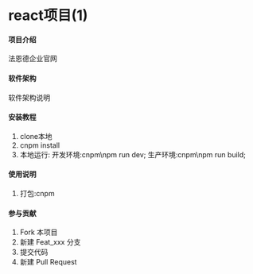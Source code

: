 # react项目(1)

#### 项目介绍
法恩德企业官网

#### 软件架构
软件架构说明


#### 安装教程

1. clone本地
2. cnpm install
3. 本地运行:
开发环境:cnpm\npm run dev;
生产环境:cnpm\npm run build;

#### 使用说明

1. 打包:cnpm

#### 参与贡献

1. Fork 本项目
2. 新建 Feat_xxx 分支
3. 提交代码
4. 新建 Pull Request
